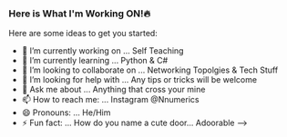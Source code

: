 ### Here is What I'm Working ON!🔥


Here are some ideas to get you started:

- 🔭 I’m currently working on ... Self Teaching 
- 🌱 I’m currently learning ... Python & C#
- 👯 I’m looking to collaborate on ... Networking Topolgies & Tech Stuff 
- 🤔 I’m looking for help with ... Any tips or tricks will be welcome 
- 💬 Ask me about ... Anything that cross your mine 
- 📫 How to reach me: ... Instagram @Nnumerics
- 😄 Pronouns: ... He/Him
- ⚡ Fun fact: ... How do you name a cute door... Adoorable 
-->


